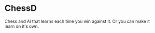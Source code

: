 # ChessD
Chess and AI that learns each time you win against it. Or you can make it learn on it's own.
